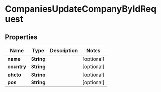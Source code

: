 

# CompaniesUpdateCompanyByIdRequest


## Properties

| Name | Type | Description | Notes |
|------------ | ------------- | ------------- | -------------|
|**name** | **String** |  |  [optional] |
|**country** | **String** |  |  [optional] |
|**photo** | **String** |  |  [optional] |
|**pos** | **String** |  |  [optional] |



